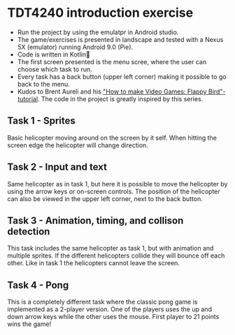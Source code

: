 # TDT4240 introduction exercise
- Run the project by using the emulatpr in Android studio.
- The game/exercises is presented in landscape and tested with a Nexus 5X (emulator) running Android 9.0 (Pie).
- Code is written in Kotlin🎉
- The first screen presented is the menu scree, where the user can choose which task to run.
- Every task has a back button (upper left corner) making it possible to go back to the menu.
- Kudos to Brent Aureli and his ["How to make Video Games: Flappy Bird"-tutorial](https://www.youtube.com/watch?v=rzBVTPaUUDg). The code in the project is greatly inspired by this series.

## Task 1 - Sprites
Basic helicopter moving around on the screen by it self. When hitting the screen edge the helicopter will change direction.
## Task 2 - Input and text
Same helicopter as in task 1, but here it is possible to move the helicopter by using the arrow keys or on-screen controls.
The position of the helicopter can also be viewed in the upper left corner, next to the back button.
## Task 3 - Animation, timing, and collison detection
This task includes the same helicopter as task 1, but with animation and multiple sprites. 
If the different helicopters collide they will bounce off each other. Like in task 1 the helicopters cannot leave the screen.
## Task 4 - Pong
This is a completely different task where the classic pong game is implemented as a 2-player version.
One of the players uses the up and down arrow keys while the other uses the mouse. First player to 21 points wins the game!
